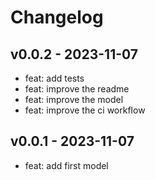 # Changelog

## v0.0.2 - 2023-11-07

- feat: add tests
- feat: improve the readme
- feat: improve the model
- feat: improve the ci workflow

## v0.0.1 - 2023-11-07

- feat: add first model
